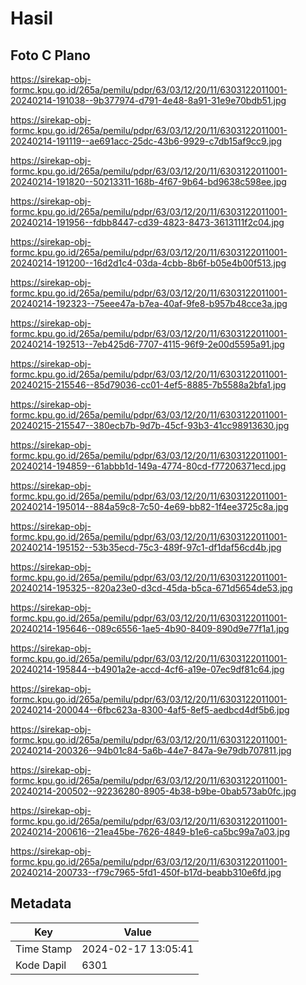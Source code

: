 # Hasil

## Foto C Plano

https://sirekap-obj-formc.kpu.go.id/265a/pemilu/pdpr/63/03/12/20/11/6303122011001-20240214-191038--9b377974-d791-4e48-8a91-31e9e70bdb51.jpg

https://sirekap-obj-formc.kpu.go.id/265a/pemilu/pdpr/63/03/12/20/11/6303122011001-20240214-191119--ae691acc-25dc-43b6-9929-c7db15af9cc9.jpg

https://sirekap-obj-formc.kpu.go.id/265a/pemilu/pdpr/63/03/12/20/11/6303122011001-20240214-191820--50213311-168b-4f67-9b64-bd9638c598ee.jpg

https://sirekap-obj-formc.kpu.go.id/265a/pemilu/pdpr/63/03/12/20/11/6303122011001-20240214-191956--fdbb8447-cd39-4823-8473-3613111f2c04.jpg

https://sirekap-obj-formc.kpu.go.id/265a/pemilu/pdpr/63/03/12/20/11/6303122011001-20240214-191200--16d2d1c4-03da-4cbb-8b6f-b05e4b00f513.jpg

https://sirekap-obj-formc.kpu.go.id/265a/pemilu/pdpr/63/03/12/20/11/6303122011001-20240214-192323--75eee47a-b7ea-40af-9fe8-b957b48cce3a.jpg

https://sirekap-obj-formc.kpu.go.id/265a/pemilu/pdpr/63/03/12/20/11/6303122011001-20240214-192513--7eb425d6-7707-4115-96f9-2e00d5595a91.jpg

https://sirekap-obj-formc.kpu.go.id/265a/pemilu/pdpr/63/03/12/20/11/6303122011001-20240215-215546--85d79036-cc01-4ef5-8885-7b5588a2bfa1.jpg

https://sirekap-obj-formc.kpu.go.id/265a/pemilu/pdpr/63/03/12/20/11/6303122011001-20240215-215547--380ecb7b-9d7b-45cf-93b3-41cc98913630.jpg

https://sirekap-obj-formc.kpu.go.id/265a/pemilu/pdpr/63/03/12/20/11/6303122011001-20240214-194859--61abbb1d-149a-4774-80cd-f77206371ecd.jpg

https://sirekap-obj-formc.kpu.go.id/265a/pemilu/pdpr/63/03/12/20/11/6303122011001-20240214-195014--884a59c8-7c50-4e69-bb82-1f4ee3725c8a.jpg

https://sirekap-obj-formc.kpu.go.id/265a/pemilu/pdpr/63/03/12/20/11/6303122011001-20240214-195152--53b35ecd-75c3-489f-97c1-df1daf56cd4b.jpg

https://sirekap-obj-formc.kpu.go.id/265a/pemilu/pdpr/63/03/12/20/11/6303122011001-20240214-195325--820a23e0-d3cd-45da-b5ca-671d5654de53.jpg

https://sirekap-obj-formc.kpu.go.id/265a/pemilu/pdpr/63/03/12/20/11/6303122011001-20240214-195646--089c6556-1ae5-4b90-8409-890d9e77f1a1.jpg

https://sirekap-obj-formc.kpu.go.id/265a/pemilu/pdpr/63/03/12/20/11/6303122011001-20240214-195844--b4901a2e-accd-4cf6-a19e-07ec9df81c64.jpg

https://sirekap-obj-formc.kpu.go.id/265a/pemilu/pdpr/63/03/12/20/11/6303122011001-20240214-200044--6fbc623a-8300-4af5-8ef5-aedbcd4df5b6.jpg

https://sirekap-obj-formc.kpu.go.id/265a/pemilu/pdpr/63/03/12/20/11/6303122011001-20240214-200326--94b01c84-5a6b-44e7-847a-9e79db707811.jpg

https://sirekap-obj-formc.kpu.go.id/265a/pemilu/pdpr/63/03/12/20/11/6303122011001-20240214-200502--92236280-8905-4b38-b9be-0bab573ab0fc.jpg

https://sirekap-obj-formc.kpu.go.id/265a/pemilu/pdpr/63/03/12/20/11/6303122011001-20240214-200616--21ea45be-7626-4849-b1e6-ca5bc99a7a03.jpg

https://sirekap-obj-formc.kpu.go.id/265a/pemilu/pdpr/63/03/12/20/11/6303122011001-20240214-200733--f79c7965-5fd1-450f-b17d-beabb310e6fd.jpg


## Metadata

| Key        | Value               |
| ---------- | ------------------- |
| Time Stamp | 2024-02-17 13:05:41 |
| Kode Dapil | 6301                |



